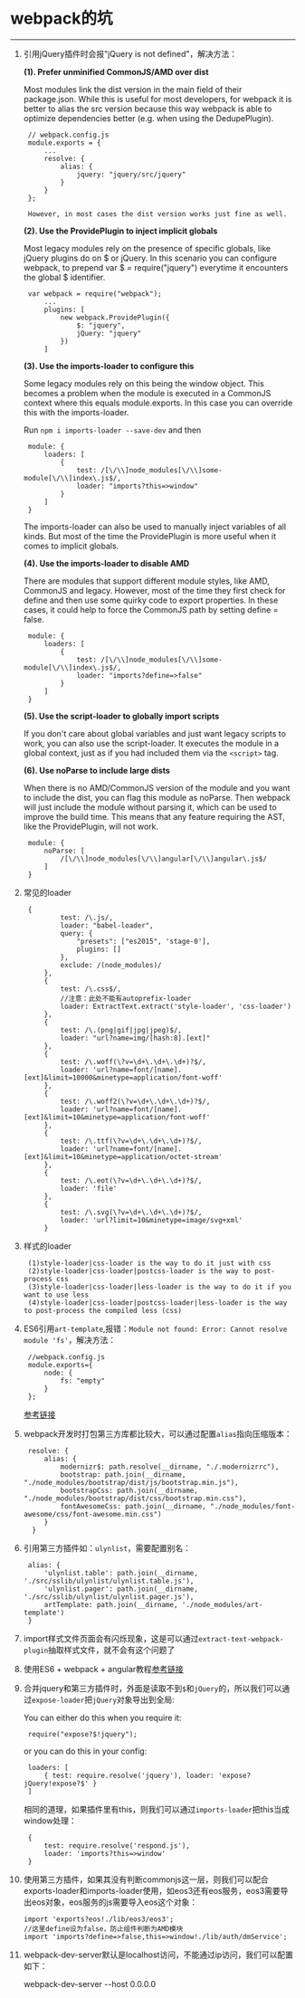 # webpack的坑
---

1. 引用jQuery插件时会报"jQuery is not defined"，解决方法：
	
	**(1). Prefer unminified CommonJS/AMD over dist**

	Most modules link the dist version in the main field of their package.json. While this is useful for most developers, for webpack it is better to alias the src version because this way webpack is able to optimize dependencies better (e.g. when using the DedupePlugin).

		// webpack.config.js
		module.exports = {
		    ...
		    resolve: {
		        alias: {
		            jquery: "jquery/src/jquery"
		        }
		    }
		};

		However, in most cases the dist version works just fine as well.

	**(2). Use the ProvidePlugin to inject implicit globals**

	Most legacy modules rely on the presence of specific globals, like jQuery plugins do on $ or jQuery. In this scenario you can configure webpack, to prepend var $ = require("jquery") everytime it encounters the global $ identifier.

		var webpack = require("webpack");
		    ...
		    plugins: [
		        new webpack.ProvidePlugin({
		            $: "jquery",
		            jQuery: "jquery"
		        })
		    ]
	**(3). Use the imports-loader to configure this**

	Some legacy modules rely on this being the window object. This becomes a problem when the module is executed in a CommonJS context where this equals module.exports. In this case you can override this with the imports-loader.

	Run `npm i imports-loader --save-dev` and then

		module: {
		    loaders: [
		        {
		            test: /[\/\\]node_modules[\/\\]some-module[\/\\]index\.js$/,
		            loader: "imports?this=>window"
		        }
		    ]
		}

	The imports-loader can also be used to manually inject variables of all kinds. But most of the time the ProvidePlugin is more useful when it comes to implicit globals.

	**(4). Use the imports-loader to disable AMD**

	There are modules that support different module styles, like AMD, CommonJS and legacy. However, most of the time they first check for define and then use some quirky code to export properties. In these cases, it could help to force the CommonJS path by setting define = false.

		module: {
		    loaders: [
		        {
		            test: /[\/\\]node_modules[\/\\]some-module[\/\\]index\.js$/,
		            loader: "imports?define=>false"
		        }
		    ]
		}

	**(5). Use the script-loader to globally import scripts**

	If you don't care about global variables and just want legacy scripts to work, you can also use the script-loader. It executes the module in a global context, just as if you had included them via the `<script>` tag.

	**(6). Use noParse to include large dists**

	When there is no AMD/CommonJS version of the module and you want to include the dist, you can flag this module as noParse. Then webpack will just include the module without parsing it, which can be used to improve the build time. This means that any feature requiring the AST, like the ProvidePlugin, will not work.

		module: {
		    noParse: [
		        /[\/\\]node_modules[\/\\]angular[\/\\]angular\.js$/
		    ]
		}

2. 常见的loader
	
		{
                test: /\.js/,
                loader: "babel-loader",
                query: {
                    "presets": ["es2015", 'stage-0'],
                    plugins: []
                },
                exclude: /(node_modules)/
            },
            {
                test: /\.css$/,
				//注意：此处不能有autoprefix-loader
                loader: ExtractText.extract('style-loader', 'css-loader')
            },
            {
                test: /\.(png|gif|jpg|jpeg)$/,
                loader: "url?name=img/[hash:8].[ext]"
            },
            {
                test: /\.woff(\?v=\d+\.\d+\.\d+)?$/,
                loader: 'url?name=font/[name].[ext]&limit=10000&minetype=application/font-woff'
            },
            {
                test: /\.woff2(\?v=\d+\.\d+\.\d+)?$/,
                loader: 'url?name=font/[name].[ext]&limit=10&minetype=application/font-woff'
            },
            {
                test: /\.ttf(\?v=\d+\.\d+\.\d+)?$/,
                loader: 'url?name=font/[name].[ext]&limit=10&minetype=application/octet-stream'
            },
            {
                test: /\.eot(\?v=\d+\.\d+\.\d+)?$/,
                loader: 'file'
            },
            {
                test: /\.svg(\?v=\d+\.\d+\.\d+)?$/,
                loader: 'url?limit=10&minetype=image/svg+xml'
            }

3. 样式的loader
	
		(1)style-loader|css-loader is the way to do it just with css
		(2)style-loader|css-loader|postcss-loader is the way to post-process css
		(3)style-loader|css-loader|less-loader is the way to do it if you want to use less
		(4)style-loader|css-loader|postcss-loader|less-loader is the way to post-process the compiled less (css)

4. ES6引用`art-template`,报错：`Module not found: Error: Cannot resolve module 'fs'`，解决方法：
	
		//webpack.config.js
		module.exports={
			node: {
				fs: "empty"
			}
		};

	[参考链接](https://github.com/pugjs/pug-loader/issues/8)

5. webpack开发时打包第三方库都比较大，可以通过配置`alias`指向压缩版本：

		resolve: {
	        alias: {
	            modernizr$: path.resolve(__dirname, "./.modernizrrc"),
	            bootstrap: path.join(__dirname, "./node_modules/bootstrap/dist/js/bootstrap.min.js"),
	            bootstrapCss: path.join(__dirname, "./node_modules/bootstrap/dist/css/bootstrap.min.css"),
	            fontAwesomeCss: path.join(__dirname, "./node_modules/font-awesome/css/font-awesome.min.css")
	        }
   		 }

6. 引用第三方插件如：`ulynlist`，需要配置别名：

		alias: {
            'ulynlist.table': path.join(__dirname, './src/sslib/ulynlist/ulynlist.table.js'),
            'ulynlist.pager': path.join(__dirname, './src/sslib/ulynlist/ulynlist.pager.js'),
            artTemplate: path.join(__dirname, './node_modules/art-template')
        }

7. import样式文件页面会有闪烁现象，这是可以通过`extract-text-webpack-plugin`抽取样式文件，就不会有这个问题了
8. 使用ES6 + webpack + angular教程[参考链接](http://angular-tips.com/blog/2015/06/using-angular-1-dot-x-with-es6-and-webpack/)
9. 合并jquery和第三方插件时，外面是读取不到`$`和`jQuery`的，所以我们可以通过`expose-loader`把`jQuery`对象导出到全局:

	You can either do this when you require it:

		require("expose?$!jquery");

	or you can do this in your config:

		loaders: [
		    { test: require.resolve('jquery'), loader: 'expose?jQuery!expose?$' }
		]

	相同的道理，如果插件里有this，则我们可以通过`imports-loader`把this当成window处理：

		{ 
			test: require.resolve('respond.js'), 
			loader: 'imports?this=>window' 
		}

10. 使用第三方插件，如果其没有判断commonjs这一层，则我们可以配合exports-loader和imports-loader使用，如eos3还有eos服务，eos3需要导出eos对象，eos服务的js需要导入eos这个对象：

		import 'exports?eos!./lib/eos3/eos3';
		//这里define设为false，防止组件判断为AMD模块
		import 'imports?define=>false,this=>window!./lib/auth/dmService';

11. webpack-dev-server默认是localhost访问，不能通过ip访问，我们可以配置如下：

	webpack-dev-server --host 0.0.0.0